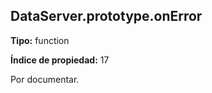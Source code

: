 ## DataServer.prototype.onError

**Tipo:** function

**Índice de propiedad:** 17

Por documentar.



